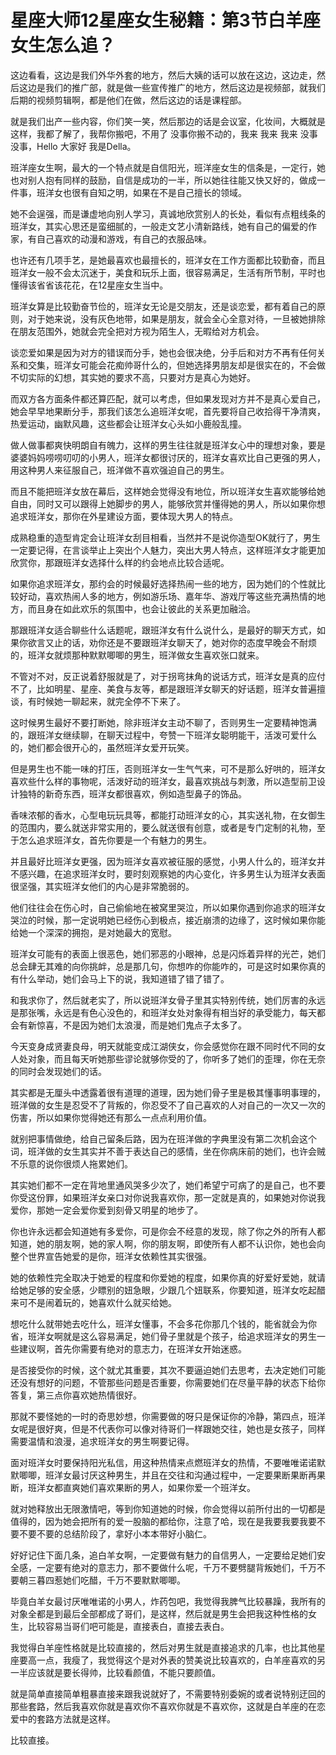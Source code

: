 # 星座大师12星座女生秘籍：第3节白羊座女生怎么追？

这边看看，这边是我们外华外套的地方，然后大姨的话可以放在这边，这边走，然后这边是我们的推广部，就是做一些宣传推广的地方，然后这边是视频部，就我们后期的视频剪辑啊，都是他们在做，然后这边的话是课程部。

就是我们出产一些内容，你们笑一笑，然后那边的话是会议室，化妆间，大概就是这样，我都了解了，我帮你搬吧，不用了 没事你搬不动的，我来 我来 我来 没事没事，Hello 大家好 我是Della。

班洋座女生啊，最大的一个特点就是自信阳光，班洋座女生的信条是，一定行，她也对别人抱有同样的鼓励，自信是成功的一半，所以她往往能又快又好的，做成一件事，班洋女也很有自知之明，如果在不是自己擅长的领域。

她不会逞强，而是谦虚地向别人学习，真诚地欣赏别人的长处，看似有点粗线条的班洋女，其实心思还是蛮细腻的，一般走文艺小清新路线，她有自己的偏爱的作家，有自己喜欢的动漫和游戏，有自己的衣服品味。

也许还有几项手艺，是她最喜欢也最擅长的，班洋女在工作方面都比较勤奋，而且班洋女一般不会太沉迷于，美食和玩乐上面，很容易满足，生活有所节制，平时也懂得该省省该花花，在12星座女生当中。

班洋女算是比较勤奋节俭的，班洋女无论是交朋友，还是谈恋爱，都有着自己的原则，对于她来说，没有灰色地带，如果是朋友，就会全心全意对待，一旦被她排除在朋友范围外，她就会完全把对方视为陌生人，无暇给对方机会。

谈恋爱如果是因为对方的错误而分手，她也会很决绝，分手后和对方不再有任何关系和交集，班洋女可能会花痴帅哥什么的，但她选择男朋友却是很实在的，不会做不切实际的幻想，其实她的要求不高，只要对方是真心为她好。

而双方各方面条件都还算匹配，就可以考虑，但如果发现对方并不是真心爱自己，她会早早地果断分手，那我们该怎么追班洋女呢，首先要将自己收拾得干净清爽，热爱运动，幽默风趣，这些都会让班洋女心头如小鹿般乱撞。

做人做事都爽快明朗自有魄力，这样的男生往往就是班洋女心中的理想对象，要是婆婆妈妈唠唠叨叨的小男人，班洋女都很讨厌的，班洋女喜欢比自己更强的男人，用这种男人来征服自己，班洋做不喜欢强迫自己的男生。

而且不能把班洋女放在幕后，这样她会觉得没有地位，所以班洋女生喜欢能够给她自由，同时又可以跟得上她脚步的男人，能够欣赏并懂得她的男人，所以如果你想追求班洋女，那你在外星建设方面，要体现大男人的特点。

成熟稳重的造型肯定会让班洋女刮目相看，当然并不是说你造型OK就行了，男生一定要记得，在言谈举止上突出个人魅力，突出大男人特点，这样班洋女才能更加欣赏你，那跟班洋女选择什么样的约会地点比较合适呢。

如果你追求班洋女，那约会的时候最好选择热闹一些的地方，因为她们的个性就比较好动，喜欢热闹人多的地方，例如游乐场、嘉年华、游戏厅等这些充满热情的地方，而且身在如此欢乐的氛围中，也会让彼此的关系更加融洽。

那跟班洋女适合聊些什么话题呢，跟班洋女有什么说什么，是最好的聊天方式，如果你欲言又止的话，劝你还是不要跟班洋女聊天了，她对你的态度早晚会不耐烦的，班洋女就烦那种默默唧唧的男生，班洋做女生喜欢张口就来。

不管对不对，反正说着舒服就是了，对于拐弯抹角的说话方式，班洋女是真的应付不了，比如明星、星座、美食与友等，都是跟班洋女聊天的好话题，班洋女普遍擅谈，有时候她一聊起来，就完全停不下来了。

这时候男生最好不要打断她，除非班洋女主动不聊了，否则男生一定要精神饱满的，跟班洋女继续聊，在聊天过程中，夸赞一下班洋女聪明能干，活泼可爱什么的，她们都会很开心的，虽然班洋女爱开玩笑。

但是男生也不能一味的打压，否则班洋女一生气气来，可不是那么好哄的，班洋女喜欢些什么样的事物呢，活泼好动的班洋女，最喜欢挑战与刺激，所以造型前卫设计独特的新奇东西，班洋女都很喜欢，例如造型鼻子的饰品。

香味浓郁的香水，心型电玩玩具等，都能打动班洋女的心，其实送礼物，在女御生的范围内，要么就送非常实用的，要么就送很有创意，或者是专门定制的礼物，至于怎么追求班洋女，首先你要是一个有魅力的男生。

并且最好比班洋女更强，因为班洋女喜欢被征服的感觉，小男人什么的，班洋女并不感兴趣，在追求班洋女时，要时刻观察她的内心变化，许多男生认为班洋女表面很坚强，其实班洋女他们的内心是非常脆弱的。

他们往往会在伤心时，自己偷偷地在被窝里哭泣，所以如果你遇到你追求的班洋女哭泣的时候，那一定说明她已经伤心到极点，接近崩溃的边缘了，这时候如果你能给她一个深深的拥抱，是对她最大的宽慰。

班洋女可能有的表面上很恶色，她们邪恶的小眼神，总是闪烁着异样的光芒，她们总会肆无其难的向你挑衅，总是那几句，你想咋的你能咋的，可是这时如果你真的有什么举动，她们会马上下的说，我知道错了错了错了。

和我求你了，然后就老实了，所以说班洋女骨子里其实特别传统，她们厉害的永远是那张嘴，永远是有色心没色的，和班洋女处对象得有相当好的承受能力，每天都会有新惊喜，不是因为她们太浪漫，而是她们鬼点子太多了。

今天变身成贤妻良母，明天就能变成江湖侠女，你会感觉你在跟不同时代不同的女人处对象，而且每天听她那些谬论就够你受的了，你听多了她们的歪理，你在无奈的同时会发现她们的话。

其实都是无厘头中透露着很有道理的道理，因为她们骨子里是极其懂事明事理的，班洋做的女生是忍受不了背叛的，你忍受不了自己喜欢的人对自己的一次又一次的伤害，所以如果你觉得她还有那么一点点利用价值。

就别把事情做绝，给自己留条后路，因为在班洋做的字典里没有第二次机会这个词，班洋做的女生其实并不善于表达自己的感情，坐在你病床前的她们，也许会贼不乐意的说你很烦人拖累她们。

其实她们都不一定在背地里通风哭多少次了，她们希望宁可病了的是自己，也不要你受这份罪，如果班洋女亲口对你说我喜欢你，那一定就是真的，如果她对你说我爱你，那她一定会爱你爱到刻骨又明星的地步了。

你也许永远都会知道她有多爱你，可是你会不经意的发现，除了你之外的所有人都知道，她的朋友啊，她的家人啊，你的朋友啊，即使所有人都不认识你，她也会向整个世界宣告她爱的是你，班洋女依赖性其实很强。

她的依赖性完全取决于她爱的程度和你爱她的程度，如果你真的好爱好爱她，就请给她足够的安全感，少瞟别的妞急眼，少跟几个妞联系，你要知道，班洋女吃起醋来可不是闹着玩的，她喜欢什么就买给她。

想吃什么就带她去吃什么，班洋女懂事，不会多花你那几个钱的，能省就会为你省，班洋女啊就是这么容易满足，她们骨子里就是个孩子，给追求班洋女的男生一些建议啊，首先你需要有绝对的意志力，在班洋女开始迷惑。

是否接受你的时候，这个就尤其重要，其次不要逼迫她们去思考，去决定她们可能还没有想好的问题，不管那些问题是否重要，你需要她们在尽量平静的状态下给你答复，第三点你喜欢她热情很好。

那就不要怪她的一时的奇思妙想，你需要做的呀只是保证你的冷静，第四点，班洋女呢是很好爽，但是不代表你可以像对待哥们一样跟她交往，她也是女孩子，同样需要温情和浪漫，追求班洋女的男生啊要记得。

面对班洋女时要保持阳光私信，用这种热情来点燃班洋女的热情，不要唯唯诺诺默默唧唧，班洋女最讨厌这种男生，并且在交往和沟通过程中，一定要果断果断再果断，班洋女都直爽她们喜欢果断的男人，如果你爱一个班洋女。

就对她释放出无限激情吧，等到你知道她的时候，你会觉得以前所付出的一切都是值得的，因为她会把所有的爱一股脑的都给你，注意了哈，现在是我要我要我要不要不要不要的总结阶段了，拿好小本本带好小脑仁。

好好记住下面几条，追白羊女啊，一定要做有魅力的自信男人，一定要给足她们安全感，一定要有绝对的意志力，那不要做什么呢，千万不要劈腿背叛她们，千万不要朝三暮四惹她们吃醋，千万不要默默唧唧。

毕竟白羊女最讨厌唯唯诺的小男人，炸药包吧，我觉得我脾气比较暴躁，我所有的对象全都是到最后全部都成了哥们，是这样，然后就是男生会把我这种性格的女生，比较容易当哥们吧可能是，直接表白，直接去表白。

我觉得白羊座性格就是比较直接的，然后对男生就是直接追求的几率，也比其他星座要高一点，我瘦了，我觉得这个是对外表的赞美说比较喜欢的，白羊座喜欢的另一半应该就是要长得帅，比较看颜值，不能只要颜值。

就是简单直接简单粗暴直接来跟我说就好了，不需要特别委婉的或者说特别迂回的那些套路，然后我喜欢你就是喜欢你不喜欢你就是不喜欢你，这就是白羊座的在恋爱中的套路方法就是这样。

比较直接。